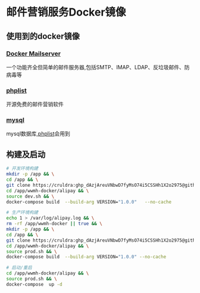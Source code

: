# 邮件营销服务Docker镜像
## 使用到的docker镜像
### [Docker Mailserver](https://github.com/docker-mailserver/docker-mailserver)
一个功能齐全但简单的邮件服务器,包括SMTP、IMAP、LDAP、反垃圾邮件、防病毒等

### [phplist](https://www.phplist.org/)
开源免费的邮件营销软件

### [mysql](https://hub.docker.com/layers/mysql/library/mysql/5.5.62/images/sha256-d404d78aa797c87c255e5ae2beb5d8d0e4d095f930b1f20dc208eaa957477b74)
mysql数据库,[phplist](#phplist)会用到


## 构建及启动
```bash
# 开发环境构建
mkdir -p /app && \
cd /app && \
git clone https://cruldra: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@github.com/cruldra/wwmh-docker.git && \
cd /app/wwmh-docker/alipay && \
source dev.sh && \
docker-compose build  --build-arg VERSION="1.0.0"   --no-cache 

# 生产环境构建
echo 1 > /var/log/alipay.log && \
rm -rf /app/wwmh-docker || true && \
mkdir -p /app && \
cd /app && \
git clone https://cruldra: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@github.com/cruldra/wwmh-docker.git && \
cd /app/wwmh-docker/alipay && \
source prod.sh && \
docker-compose build  --build-arg VERSION="1.0.0" --no-cache 

# 启动/重启
cd /app/wwmh-docker/alipay && \
source prod.sh && \
docker-compose  up -d
